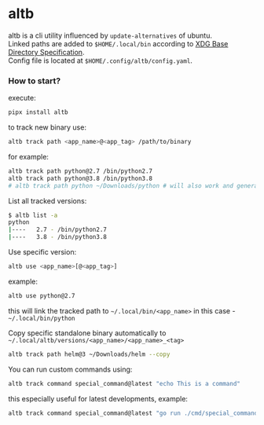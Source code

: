 # altb
altb is a cli utility influenced by `update-alternatives` of ubuntu.  
Linked paths are added to `$HOME/.local/bin` according to [XDG Base Directory Specification](https://specifications.freedesktop.org/basedir-spec/basedir-spec-latest.html).  
Config file is located at `$HOME/.config/altb/config.yaml`.

### How to start?
execute:
```bash
pipx install altb
```

to track new binary use:
```bash
altb track path <app_name>@<app_tag> /path/to/binary
```
for example:
```bash
altb track path python@2.7 /bin/python2.7
altb track path python@3.8 /bin/python3.8
# altb track path python ~/Downloads/python # will also work and generate a new hash for it
```

List all tracked versions:
```bash
$ altb list -a
python
|----   2.7 - /bin/python2.7
|----   3.8 - /bin/python3.8
```

Use specific version:
```bash
altb use <app_name>[@<app_tag>]
```

example:
```bash
altb use python@2.7
```
this will link the tracked path to `~/.local/bin/<app_name>` in this case - `~/.local/bin/python`

Copy specific standalone binary automatically to `~/.local/altb/versions/<app_name>/<app_name>_<tag>`
```bash
altb track path helm@3 ~/Downloads/helm --copy
```

You can run custom commands using:
```bash
altb track command special_command@latest "echo This is a command"
```
this especially useful for latest developments, example:
```bash
altb track command special_command@latest "go run ./cmd/special_command" --working-directory "$HOME/special_command"
```

